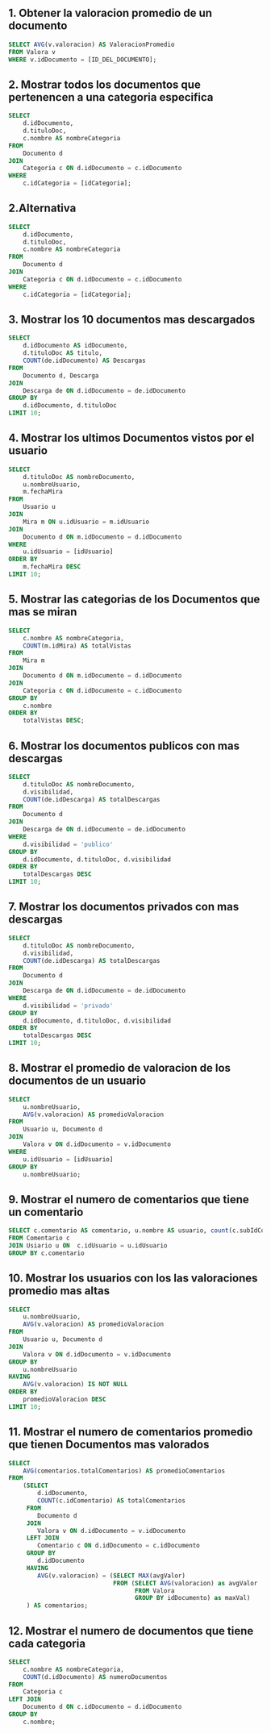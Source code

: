 ## 1. Obtener  la valoracion promedio de un documento
```sql
SELECT AVG(v.valoracion) AS ValoracionPromedio
FROM Valora v
WHERE v.idDocumento = [ID_DEL_DOCUMENTO];

```

## 2. Mostrar todos los documentos que pertenencen a una categoria especifica

```sql
SELECT 
    d.idDocumento, 
    d.tituloDoc, 
    c.nombre AS nombreCategoria
FROM 
    Documento d
JOIN 
    Categoria c ON d.idDocumento = c.idDocumento
WHERE 
    c.idCategoria = [idCategoria];

```
## 2.Alternativa
```sql
SELECT 
    d.idDocumento, 
    d.tituloDoc, 
    c.nombre AS nombreCategoria
FROM 
    Documento d
JOIN 
    Categoria c ON d.idDocumento = c.idDocumento
WHERE 
    c.idCategoria = [idCategoria];

```

## 3. Mostrar los 10 documentos mas descargados 
```sql
SELECT 
    d.idDocumento AS idDocumento, 
    d.tituloDoc AS titulo, 
    COUNT(de.idDocumento) AS Descargas
FROM 
    Documento d, Descarga
JOIN 
    Descarga de ON d.idDocumento = de.idDocumento
GROUP BY 
    d.idDocumento, d.tituloDoc
LIMIT 10;
```

## 4. Mostrar los ultimos Documentos vistos por el usuario

```sql
SELECT 
    d.tituloDoc AS nombreDocumento, 
    u.nombreUsuario, 
    m.fechaMira
FROM 
    Usuario u
JOIN 
    Mira m ON u.idUsuario = m.idUsuario
JOIN 
    Documento d ON m.idDocumento = d.idDocumento
WHERE 
    u.idUsuario = [idUsuario]
ORDER BY 
    m.fechaMira DESC
LIMIT 10;
```

## 5. Mostrar las categorias de los Documentos que mas se miran

```sql
SELECT 
    c.nombre AS nombreCategoria, 
    COUNT(m.idMira) AS totalVistas
FROM 
    Mira m
JOIN 
    Documento d ON m.idDocumento = d.idDocumento
JOIN 
    Categoria c ON d.idDocumento = c.idDocumento
GROUP BY 
    c.nombre
ORDER BY 
    totalVistas DESC;
```


## 6.  Mostrar los documentos publicos con mas descargas
```sql
SELECT 
    d.tituloDoc AS nombreDocumento, 
    d.visibilidad, 
    COUNT(de.idDescarga) AS totalDescargas
FROM 
    Documento d
JOIN 
    Descarga de ON d.idDocumento = de.idDocumento
WHERE 
    d.visibilidad = 'publico'
GROUP BY 
    d.idDocumento, d.tituloDoc, d.visibilidad
ORDER BY 
    totalDescargas DESC
LIMIT 10;
```

## 7. Mostrar los documentos privados con mas descargas
```sql
SELECT 
    d.tituloDoc AS nombreDocumento, 
    d.visibilidad, 
    COUNT(de.idDescarga) AS totalDescargas
FROM 
    Documento d
JOIN 
    Descarga de ON d.idDocumento = de.idDocumento
WHERE 
    d.visibilidad = 'privado'
GROUP BY 
    d.idDocumento, d.tituloDoc, d.visibilidad
ORDER BY 
    totalDescargas DESC
LIMIT 10;
```

## 8. Mostrar el promedio de valoracion de los documentos de un usuario
```sql
SELECT 
    u.nombreUsuario, 
    AVG(v.valoracion) AS promedioValoracion
FROM 
    Usuario u, Documento d
JOIN 
    Valora v ON d.idDocumento = v.idDocumento
WHERE 
    u.idUsuario = [idUsuario]
GROUP BY 
    u.nombreUsuario;
```

## 9. Mostrar el numero de comentarios que tiene un comentario
```sql
SELECT c.comentario AS comentario, u.nombre AS usuario, count(c.subIdComentario) AS numero_comentarios
FROM Comentario c
JOIN Usiario u ON  c.idUsuario = u.idUsuario
GROUP BY c.comentario
```

## 10. Mostrar los usuarios con los las valoraciones promedio mas altas

```sql
SELECT 
    u.nombreUsuario, 
    AVG(v.valoracion) AS promedioValoracion
FROM 
    Usuario u, Documento d
JOIN 
    Valora v ON d.idDocumento = v.idDocumento
GROUP BY 
    u.nombreUsuario
HAVING 
    AVG(v.valoracion) IS NOT NULL
ORDER BY 
    promedioValoracion DESC
LIMIT 10;
```

## 11. Mostrar el numero de comentarios promedio que tienen Documentos mas valorados
```sql
SELECT 
    AVG(comentarios.totalComentarios) AS promedioComentarios
FROM 
    (SELECT 
        d.idDocumento, 
        COUNT(c.idComentario) AS totalComentarios
     FROM 
        Documento d
     JOIN 
        Valora v ON d.idDocumento = v.idDocumento
     LEFT JOIN 
        Comentario c ON d.idDocumento = c.idDocumento
     GROUP BY 
        d.idDocumento
     HAVING 
        AVG(v.valoracion) = (SELECT MAX(avgValor) 
                             FROM (SELECT AVG(valoracion) as avgValor 
                                   FROM Valora 
                                   GROUP BY idDocumento) as maxVal)
     ) AS comentarios;
```

## 12. Mostrar el numero de documentos que tiene cada categoria
```sql
SELECT 
    c.nombre AS nombreCategoria, 
    COUNT(d.idDocumento) AS numeroDocumentos
FROM 
    Categoria c
LEFT JOIN 
    Documento d ON c.idDocumento = d.idDocumento
GROUP BY 
    c.nombre;
```
